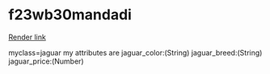 # f23wb30mandadi
[Render link](https://f23wb30mandadi.onrender.com)

myclass=jaguar my attributes are 
jaguar_color:(String) 
jaguar_breed:(String) 
jaguar_price:(Number)